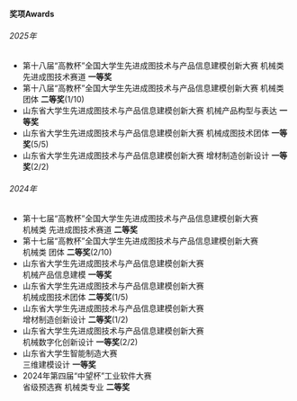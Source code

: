 
#### 奖项Awards

###### 2025年
- 第十八届“高教杯”全国大学生先进成图技术与产品信息建模创新大赛
机械类 先进成图技术赛道 **一等奖**
- 第十八届“高教杯”全国大学生先进成图技术与产品信息建模创新大赛
机械类 团体 **二等奖**(1/10)
- 山东省大学生先进成图技术与产品信息建模创新大赛
机械产品构型与表达 **一等奖**
- 山东省大学生先进成图技术与产品信息建模创新大赛
机械成图技术团体 **一等奖**(5/5)
- 山东省大学生先进成图技术与产品信息建模创新大赛
增材制造创新设计 **一等奖**(2/2)
###### 2024年
- 第十七届“高教杯”全国大学生先进成图技术与产品信息建模创新大赛\
机械类 先进成图技术赛道 **二等奖**
- 第十七届“高教杯”全国大学生先进成图技术与产品信息建模创新大赛\
机械类 团体 **二等奖**(2/10)
- 山东省大学生先进成图技术与产品信息建模创新大赛\
机械产品信息建模 **一等奖**
- 山东省大学生先进成图技术与产品信息建模创新大赛\
机械成图技术团体 **二等奖**(1/5)
- 山东省大学生先进成图技术与产品信息建模创新大赛\
增材制造创新设计 **二等奖**(1/2)
- 山东省大学生先进成图技术与产品信息建模创新大赛\
机械数字化创新设计 **一等奖**(2/2)
- 山东省大学生智能制造大赛\
三维建模设计 **一等奖**
- 2024年第四届“中望杯”工业软件大赛\
省级预选赛 机械类专业 **二等奖**